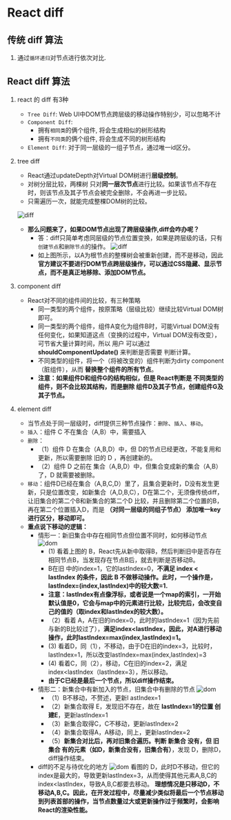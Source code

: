 # React diff


## 传统 diff 算法
1. 通过`循环递归`对节点进行依次对比.



## React diff 算法
1. react 的 diff 有3种
    * `Tree Diff`: Web UI中DOM节点跨层级的移动操作特别少，可以忽略不计
    * `Component Diff`: 
        * 拥有`相同类`的俩个组件, 将会生成相似的树形结构
        * 拥有`不同类`的俩个组件, 将会生成不同的树形结构
    * `Element Diff`: 对于同一层级的一组子节点，通过唯一id区分。

2. tree diff
    * React通过updateDepth对Virtual DOM树进行**层级控制**。
    * 对树分层比较，两棵树 只对**同一层次节点**进行比较。如果该节点不存在时，则该节点及其子节点会被完全删除，不会再进一步比较。
    * 只需遍历一次，就能完成整棵DOM树的比较。

    ![diff](DomDiff1.png)
    * **那么问题来了，如果DOM节点出现了跨层级操作,diff会咋办呢？**
        * 答：diff只简单考虑同层级的节点位置变换，如果是跨层级的话，只有`创建节点`和`删除节点`的操作。
        ![diff](DomDiff2.png)
        * 如上图所示，以A为根节点的整棵树会被重新创建，而不是移动，因此**官方建议不要进行DOM节点跨层级操作，可以通过CSS隐藏、显示节点，而不是真正地移除、添加DOM节点。**

3. component diff
    * React对不同的组件间的比较，有三种策略
        * 同一类型的两个组件，按原策略（层级比较）继续比较Virtual DOM树即可。
        * 同一类型的两个组件，组件A变化为组件B时，可能Virtual DOM没有任何变化，如果知道这点（变换的过程中，Virtual DOM没有改变），可节省大量计算时间，所以 用户 可以通过 **shouldComponentUpdate()** 来判断是否需要 判断计算。
        * 不同类型的组件，将一个（将被改变的）组件判断为dirty component（脏组件），从而 **替换整个组件的所有节点**。
        * **注意：如果组件D和组件G的结构相似，但是 React判断是 不同类型的组件，则不会比较其结构，而是删除 组件D及其子节点，创建组件G及其子节点。**

4. element diff
    * 当节点处于同一层级时，diff提供三种节点操作：`删除`、`插入`、`移动`。
    * `插入`：组件 C 不在集合（A,B）中，需要插入
    * `删除`：
        * （1）组件 D 在集合（A,B,D）中，但 D的节点已经更改，不能复用和更新，所以需要删除 旧的 D ，再创建新的。
        * （2）组件 D 之前在 集合（A,B,D）中，但集合变成新的集合（A,B）了，D 就需要被删除。
    * `移动`：组件D已经在集合（A,B,C,D）里了，且集合更新时，D没有发生更新，只是位置改变，如新集合（A,D,B,C），D在第二个，无须像传统diff，让旧集合的第二个B和新集合的第二个D 比较，并且删除第二个位置的B，再在第二个位置插入D，而是 **（对同一层级的同组子节点） 添加唯一key进行区分，移动即可。**
    * **重点说下移动的逻辑：**
        * 情形一：新旧集合中存在相同节点但位置不同时，如何移动节点
            ![dom](DomDiff3.png)
            * (1) 看着上图的 B，React先从新中取得B，然后判断旧中是否存在相同节点B，当发现存在节点B后，就去判断是否移动B。
            * B在旧 中的index=1，它的lastIndex=0，**不满足 index < lastIndex 的条件，因此 B 不做移动操作。此时，一个操作是，lastIndex=(index,lastIndex)中的较大数=1.**
            *  **注意：lastIndex有点像浮标，或者说是一个map的索引，一开始默认值是0，它会与map中的元素进行比较，比较完后，会改变自己的值的（取index和lastIndex的较大数）。**
            * （2）看着 A，A在旧的index=0，此时的lastIndex=1（因为先前与新的B比较过了），**满足index<lastIndex，因此，对A进行移动操作，此时lastIndex=max(index,lastIndex)=1。**
            * (3) 看着D，同（1），不移动，由于D在旧的index=3，比较时，lastIndex=1，所以改变lastIndex=max(index,lastIndex)=3
            * (4) 看着C，同（2），移动，C在旧的index=2，满足index<lastIndex（lastIndex=3），所以移动。
            * **由于C已经是最后一个节点，所以diff操作结束。**
        * 情形二：新集合中有新加入的节点，旧集合中有删除的节点
            ![dom](DomDiff4.png)
            * （1）B不移动，不赘述，更新l astIndex=1
            * （2）新集合取得 E，发现旧不存在，故在 **lastIndex=1的位置 创建E**，更新lastIndex=1
            * （3）新集合取得C，C不移动，更新lastIndex=2
            * （4）新集合取得A，A移动，同上，更新lastIndex=2
            * （5）**新集合对比后，再对旧集合遍历。判断 新集合 没有，但 旧集合 有的元素（如D，新集合没有，旧集合有）**，发现 D，删除D，diff操作结束。
        * diff的不足与待优化的地方
            ![dom](DomDiff5.png)
            看图的 D，此时D不移动，但它的index是最大的，导致更新lastIndex=3，从而使得其他元素A,B,C的index<lastIndex，导致A,B,C都要去移动。
            **理想情况是只移动D，不移动A,B,C。因此，在开发过程中，尽量减少类似将最后一个节点移动到列表首部的操作，当节点数量过大或更新操作过于频繁时，会影响React的渲染性能。**








